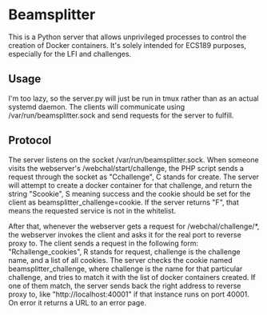 # Beamsplitter

This is a Python server that allows unprivileged processes to control the creation of Docker containers. It's solely intended for ECS189 purposes, especially for the LFI and challenges.

## Usage

I'm too lazy, so the server.py will just be run in tmux rather than as an actual systemd daemon. The clients will communicate using /var/run/beamsplitter.sock and send requests for the server to fulfill.

## Protocol

The server listens on the socket /var/run/beamsplitter.sock. When someone visits the webserver's /webchal/start/challenge, the PHP script sends a request through the socket as "Cchallenge", C stands for create. The server will attempt to create a docker container for that challenge, and return the string "Scookie", S meaning success and the cookie should be set for the client as beamsplitter_challenge=cookie. If the server returns "F", that means the requested service is not in the whitelist.

After that, whenever the webserver gets a request for /webchal/challenge/*, the webserver invokes the client and asks it for the real port to reverse proxy to. The client sends a request in the following form: "Rchallenge_cookies", R stands for request, challenge is the challenge name, and a list of all cookies. The server checks the cookie named beamsplitter_challenge, where challenge is the name for that particular challenge, and tries to match it with the list of docker containers created. If one of them match, the server sends back the right address to reverse proxy to, like "http://localhost:40001" if that instance runs on port 40001. On error it returns a URL to an error page.

